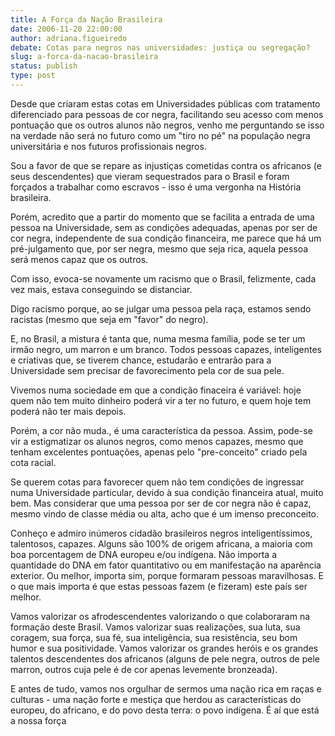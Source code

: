 ```yaml
---
title: A Força da Nação Brasileira
date: 2006-11-20 22:00:00
author: adriana.figueiredo
debate: Cotas para negros nas universidades: justiça ou segregação? 
slug: a-forca-da-nacao-brasileira
status: publish 
type: post
---
```


Desde que criaram estas cotas em Universidades públicas com tratamento diferenciado para pessoas de cor negra, facilitando seu acesso com menos pontuação que os outros alunos não negros, venho me perguntando se isso na verdade não será no futuro como um "tiro no pé" na população negra universitária e nos futuros profissionais negros.   

Sou a favor de que se repare as injustiças cometidas contra os africanos (e seus descendentes) que vieram sequestrados para o Brasil e foram forçados a trabalhar como escravos - isso é uma vergonha na História brasileira.   

Porém, acredito que a partir do momento que se facilita a entrada de uma pessoa na Universidade, sem as condições adequadas, apenas por ser de cor negra, independente de sua condição financeira, me parece que há um pré-julgamento que, por ser negra, mesmo que seja rica, aquela pessoa será menos capaz que os outros.   

Com isso, evoca-se novamente um racismo que o Brasil, felizmente, cada vez mais, estava conseguindo se distanciar.   

Digo racismo porque, ao se julgar uma pessoa pela raça, estamos sendo racistas (mesmo que seja em "favor" do negro).   

E, no Brasil, a mistura é tanta que, numa mesma família, pode se ter um irmão negro, um marron e um branco. Todos pessoas capazes, inteligentes e criativas que, se tiverem chance, estudarão e entrarão para a Universidade sem precisar de favorecimento pela cor de sua pele.  

Vivemos numa sociedade em que a condição finaceira é variável: hoje quem não tem muito dinheiro poderá vir a ter no futuro, e quem hoje tem poderá não ter mais depois.   

Porém, a cor não muda., é uma característica da pessoa. Assim, pode-se vir a estigmatizar os alunos negros, como menos capazes, mesmo que tenham excelentes pontuações, apenas pelo "pre-conceito" criado pela cota racial.  

Se querem cotas para favorecer quem não tem condições de ingressar numa Universidade particular, devido à sua condição financeira atual, muito bem. Mas considerar que uma pessoa por ser de cor negra não é capaz, mesmo vindo de classe média ou alta, acho que é um imenso preconceito.   

Conheço e admiro inúmeros cidadão brasileiros negros inteligentíssimos, talentosos, capazes. Alguns são 100% de origem africana, a maioria com boa porcentagem de DNA europeu e/ou indígena. Não importa a quantidade do DNA em fator quantitativo ou em manifestação na aparência exterior. Ou melhor, importa sim, porque formaram pessoas maravilhosas. E o que mais importa é que estas pessoas fazem (e fizeram) este país ser melhor.   

Vamos valorizar os afrodescendentes valorizando o que colaboraram na formação deste Brasil. Vamos valorizar suas realizações, sua luta, sua coragem, sua força, sua fé, sua inteligência, sua resistência, seu bom humor e sua positividade. Vamos valorizar os grandes heróis e os grandes talentos descendentes dos africanos (alguns de pele negra, outros de pele marron, outros cuja pele é de cor apenas levemente bronzeada).   

E antes de tudo, vamos nos orgulhar de sermos uma nação rica em raças e culturas - uma nação forte e mestiça que herdou as características do europeu, do africano, e do povo desta terra: o povo indígena. É aí que está a nossa força
